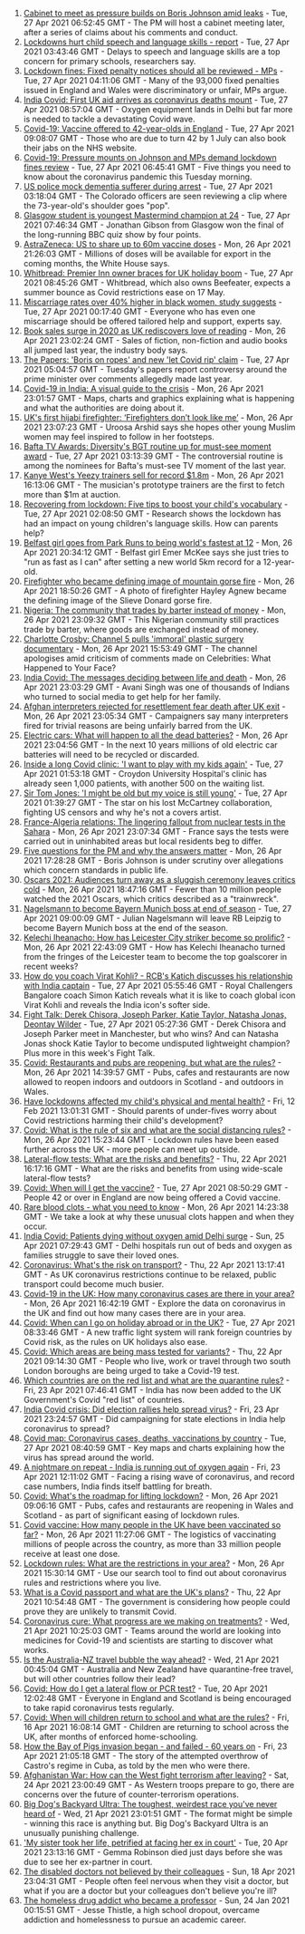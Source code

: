 1. [Cabinet to meet as pressure builds on Boris Johnson amid leaks](https://www.bbc.co.uk/news/uk-politics-56897213) - Tue, 27 Apr 2021 06:52:45 GMT - The PM will host a cabinet meeting later, after a series of claims about his comments and conduct.
2. [Lockdowns hurt child speech and language skills - report](https://www.bbc.co.uk/news/education-56889035) - Tue, 27 Apr 2021 03:43:46 GMT - Delays to speech and language skills are a top concern for primary schools, researchers say.
3. [Lockdown fines: Fixed penalty notices should all be reviewed - MPs](https://www.bbc.co.uk/news/uk-56890540) - Tue, 27 Apr 2021 04:11:06 GMT - Many of the 93,000 fixed penalties issued in England and Wales were discriminatory or unfair, MPs argue.
4. [India Covid: First UK aid arrives as coronavirus deaths mount](https://www.bbc.co.uk/news/world-asia-india-56898654) - Tue, 27 Apr 2021 08:57:04 GMT - Oxygen equipment lands in Delhi but far more is needed to tackle a devastating Covid wave.
5. [Covid-19: Vaccine offered to 42-year-olds in England](https://www.bbc.co.uk/news/uk-56899901) - Tue, 27 Apr 2021 09:08:07 GMT - Those who are due to turn 42 by 1 July can also book their jabs on the NHS website.
6. [Covid-19: Pressure mounts on Johnson and MPs demand lockdown fines review](https://www.bbc.co.uk/news/uk-56896666) - Tue, 27 Apr 2021 06:45:41 GMT - Five things you need to know about the coronavirus pandemic this Tuesday morning.
7. [US police mock dementia sufferer during arrest](https://www.bbc.co.uk/news/world-us-canada-56897186) - Tue, 27 Apr 2021 03:18:04 GMT - The Colorado officers are seen reviewing a clip where the 73-year-old's shoulder goes "pop".
8. [Glasgow student is youngest Mastermind champion at 24](https://www.bbc.co.uk/news/uk-scotland-glasgow-west-56891136) - Tue, 27 Apr 2021 07:46:34 GMT - Jonathan Gibson from Glasgow won the final of the long-running BBC quiz show by four points.
9. [AstraZeneca: US to share up to 60m vaccine doses](https://www.bbc.co.uk/news/world-us-canada-56893701) - Mon, 26 Apr 2021 21:26:03 GMT - Millions of doses will be available for export in the coming months, the White House says.
10. [Whitbread: Premier Inn owner braces for UK holiday boom](https://www.bbc.co.uk/news/business-56898843) - Tue, 27 Apr 2021 08:45:26 GMT - Whitbread, which also owns Beefeater, expects a summer bounce as Covid restrictions ease on 17 May.
11. [Miscarriage rates over 40% higher in black women, study suggests](https://www.bbc.co.uk/news/health-56889861) - Tue, 27 Apr 2021 00:17:40 GMT - Everyone who has even one miscarriage should be offered tailored help and support, experts say.
12. [Book sales surge in 2020 as UK rediscovers love of reading](https://www.bbc.co.uk/news/business-56893246) - Mon, 26 Apr 2021 23:02:24 GMT - Sales of fiction, non-fiction and audio books all jumped last year, the industry body says.
13. [The Papers: 'Boris on ropes' and new 'let Covid rip' claim](https://www.bbc.co.uk/news/blogs-the-papers-56896604) - Tue, 27 Apr 2021 05:04:57 GMT - Tuesday's papers report controversy around the prime minister over comments allegedly made last year.
14. [Covid-19 in India: A visual guide to the crisis](https://www.bbc.co.uk/news/world-asia-india-56891016) - Mon, 26 Apr 2021 23:01:57 GMT - Maps, charts and graphics explaining what is happening and what the authorities are doing about it.
15. [UK's first hijabi firefighter: ‘Firefighters don’t look like me’](https://www.bbc.co.uk/news/uk-england-nottinghamshire-56846739) - Mon, 26 Apr 2021 23:07:23 GMT - Uroosa Arshid says she hopes other young Muslim women may feel inspired to follow in her footsteps.
16. [Bafta TV Awards: Diversity's BGT routine up for must-see moment award](https://www.bbc.co.uk/news/entertainment-arts-56893236) - Tue, 27 Apr 2021 03:13:39 GMT - The controversial routine is among the nominees for Bafta's must-see TV moment of the last year.
17. [Kanye West's Yeezy trainers sell for record $1.8m](https://www.bbc.co.uk/news/world-us-canada-56890758) - Mon, 26 Apr 2021 16:13:06 GMT - The musician's prototype trainers are the first to fetch more than $1m at auction.
18. [Recovering from lockdown: Five tips to boost your child's vocabulary](https://www.bbc.co.uk/news/education-56765177) - Tue, 27 Apr 2021 02:08:50 GMT - Research shows the lockdown has had an impact on young children's language skills. How can parents help?
19. [Belfast girl goes from Park Runs to being world's fastest at 12](https://www.bbc.co.uk/sport/athletics/56891059) - Mon, 26 Apr 2021 20:34:12 GMT - Belfast girl Emer McKee says she just tries to "run as fast as I can" after setting a new world 5km record for a 12-year-old.
20. [Firefighter who became defining image of mountain gorse fire](https://www.bbc.co.uk/news/uk-northern-ireland-56889779) - Mon, 26 Apr 2021 18:50:26 GMT - A photo of firefighter Hayley Agnew became the defining image of the Slieve Donard gorse fire.
21. [Nigeria: The community that trades by barter instead of money](https://www.bbc.co.uk/news/world-africa-56892765) - Mon, 26 Apr 2021 23:09:32 GMT - This Nigerian community still practices trade by barter, where goods are exchanged instead of money.
22. [Charlotte Crosby: Channel 5 pulls 'immoral' plastic surgery documentary](https://www.bbc.co.uk/news/entertainment-arts-56888856) - Mon, 26 Apr 2021 15:53:49 GMT - The channel apologises amid criticism of comments made on Celebrities: What Happened to Your Face?
23. [India Covid: The messages deciding between life and death](https://www.bbc.co.uk/news/world-asia-india-56882037) - Mon, 26 Apr 2021 23:03:29 GMT - Avani Singh was one of thousands of Indians who turned to social media to get help for her family.
24. [Afghan interpreters rejected for resettlement fear death after UK exit](https://www.bbc.co.uk/news/world-asia-56831875) - Mon, 26 Apr 2021 23:05:34 GMT - Campaigners say many interpreters fired for trivial reasons are being unfairly barred from the UK.
25. [Electric cars: What will happen to all the dead batteries?](https://www.bbc.co.uk/news/business-56574779) - Mon, 26 Apr 2021 23:04:56 GMT - In the next 10 years millions of old electric car batteries will need to be recycled or discarded.
26. [Inside a long Covid clinic: 'I want to play with my kids again'](https://www.bbc.co.uk/news/health-56879203) - Tue, 27 Apr 2021 01:53:18 GMT - Croydon University Hospital's clinic has already seen 1,000 patients, with another 500 on the waiting list.
27. [Sir Tom Jones: 'I might be old but my voice is still young'](https://www.bbc.co.uk/news/entertainment-arts-56654319) - Tue, 27 Apr 2021 01:39:27 GMT - The star on his lost McCartney collaboration, fighting US censors and why he's not a covers artist.
28. [France-Algeria relations: The lingering fallout from nuclear tests in the Sahara](https://www.bbc.co.uk/news/world-africa-56799670) - Mon, 26 Apr 2021 23:07:34 GMT - France says the tests were carried out in uninhabited areas but local residents beg to differ.
29. [Five questions for the PM and why the answers matter](https://www.bbc.co.uk/news/uk-politics-56888304) - Mon, 26 Apr 2021 17:28:28 GMT - Boris Johnson is under scrutiny over allegations which concern standards in public life.
30. [Oscars 2021: Audiences turn away as a sluggish ceremony leaves critics cold](https://www.bbc.co.uk/news/entertainment-arts-56885646) - Mon, 26 Apr 2021 18:47:16 GMT - Fewer than 10 million people watched the 2021 Oscars, which critics described as a "trainwreck".
31. [Nagelsmann to become Bayern Munich boss at end of season](https://www.bbc.co.uk/sport/football/56889600) - Tue, 27 Apr 2021 09:00:09 GMT - Julian Nagelsmann will leave RB Leipzig to become Bayern Munich boss at the end of the season.
32. [Kelechi Iheanacho: How has Leicester City striker become so prolific?](https://www.bbc.co.uk/sport/football/56896457) - Mon, 26 Apr 2021 22:43:09 GMT - How has Kelechi Iheanacho turned from the fringes of the Leicester team to become the top goalscorer in recent weeks?
33. [How do you coach Virat Kohli? - RCB's Katich discusses his relationship with India captain](https://www.bbc.co.uk/sport/cricket/56849797) - Tue, 27 Apr 2021 05:55:46 GMT - Royal Challengers Bangalore coach Simon Katich reveals what it is like to coach global icon Virat Kohli and reveals the India icon's softer side.
34. [Fight Talk: Derek Chisora, Joseph Parker, Katie Taylor, Natasha Jonas, Deontay Wilder](https://www.bbc.co.uk/sport/boxing/56864936) - Tue, 27 Apr 2021 05:27:36 GMT - Derek Chisora and Joseph Parker meet in Manchester, but who wins? And can Natasha Jonas shock Katie Taylor to become undisputed lightweight champion? Plus more in this week's Fight Talk.
35. [Covid: Restaurants and pubs are reopening, but what are the rules?](https://www.bbc.co.uk/news/business-52977388) - Mon, 26 Apr 2021 14:39:57 GMT - Pubs, cafes and restaurants are now allowed to reopen indoors and outdoors in Scotland - and outdoors in Wales.
36. [Have lockdowns affected my child's physical and mental health?](https://www.bbc.co.uk/news/explainers-55936928) - Fri, 12 Feb 2021 13:01:31 GMT - Should parents of under-fives worry about Covid restrictions harming their child's development?
37. [Covid: What is the rule of six and what are the social distancing rules?](https://www.bbc.co.uk/news/uk-51506729) - Mon, 26 Apr 2021 15:23:44 GMT - Lockdown rules have been eased further across the UK - more people can meet up outside.
38. [Lateral-flow tests: What are the risks and benefits?](https://www.bbc.co.uk/news/56675624) - Thu, 22 Apr 2021 16:17:16 GMT - What are the risks and benefits from using wide-scale lateral-flow tests?
39. [Covid: When will I get the vaccine?](https://www.bbc.co.uk/news/health-55045639) - Tue, 27 Apr 2021 08:50:29 GMT - People 42 or over in England are now being offered a Covid vaccine.
40. [Rare blood clots - what you need to know](https://www.bbc.co.uk/news/health-56674796) - Mon, 26 Apr 2021 14:23:38 GMT - We take a look at why these unusual clots happen and when they occur.
41. [India Covid: Patients dying without oxygen amid Delhi surge](https://www.bbc.co.uk/news/56876695) - Sun, 25 Apr 2021 07:29:43 GMT - Delhi hospitals run out of beds and oxygen as families struggle to save their loved ones.
42. [Coronavirus: What's the risk on transport?](https://www.bbc.co.uk/news/health-51736185) - Thu, 22 Apr 2021 13:17:41 GMT - As UK coronavirus restrictions continue to be relaxed, public transport could become much busier.
43. [Covid-19 in the UK: How many coronavirus cases are there in your area?](https://www.bbc.co.uk/news/uk-51768274) - Mon, 26 Apr 2021 16:42:19 GMT - Explore the data on coronavirus in the UK and find out how many cases there are in your area.
44. [Covid: When can I go on holiday abroad or in the UK?](https://www.bbc.co.uk/news/explainers-52646738) - Tue, 27 Apr 2021 08:33:46 GMT - A new traffic light system will rank foreign countries by Covid risk, as the rules on UK holidays also ease.
45. [Covid: Which areas are being mass tested for variants?](https://www.bbc.co.uk/news/explainers-54872039) - Thu, 22 Apr 2021 09:14:30 GMT - People who live, work or travel through two south London boroughs are being urged to take a Covid-19 test.
46. [Which countries are on the red list and what are the quarantine rules?](https://www.bbc.co.uk/news/explainers-52544307) - Fri, 23 Apr 2021 07:46:41 GMT - India has now been added to the UK Government's Covid "red list" of countries.
47. [India Covid crisis: Did election rallies help spread virus?](https://www.bbc.co.uk/news/56858980) - Fri, 23 Apr 2021 23:24:57 GMT - Did campaigning for state elections in India help coronavirus to spread?
48. [Covid map: Coronavirus cases, deaths, vaccinations by country](https://www.bbc.co.uk/news/world-51235105) - Tue, 27 Apr 2021 08:40:59 GMT - Key maps and charts explaining how the virus has spread around the world.
49. [A nightmare on repeat - India is running out of oxygen again](https://www.bbc.co.uk/news/uk-56841381) - Fri, 23 Apr 2021 12:11:02 GMT - Facing a rising wave of coronavirus, and record case numbers, India finds itself battling for breath.
50. [Covid: What's the roadmap for lifting lockdown?](https://www.bbc.co.uk/news/explainers-52530518) - Mon, 26 Apr 2021 09:06:16 GMT - Pubs, cafes and restaurants are reopening in Wales and Scotland - as part of significant easing of lockdown rules.
51. [Covid vaccine: How many people in the UK have been vaccinated so far?](https://www.bbc.co.uk/news/health-55274833) - Mon, 26 Apr 2021 11:27:06 GMT - The logistics of vaccinating millions of people across the country, as more than 33 million people receive at least one dose.
52. [Lockdown rules: What are the restrictions in your area?](https://www.bbc.co.uk/news/uk-54373904) - Mon, 26 Apr 2021 15:30:14 GMT - Use our search tool to find out about coronavirus rules and restrictions where you live.
53. [What is a Covid passport and what are the UK's plans?](https://www.bbc.co.uk/news/explainers-55718553) - Thu, 22 Apr 2021 10:54:48 GMT - The government is considering how people could prove they are unlikely to transmit Covid.
54. [Coronavirus cure: What progress are we making on treatments?](https://www.bbc.co.uk/news/health-52354520) - Wed, 21 Apr 2021 10:25:03 GMT - Teams around the world are looking into medicines for Covid-19 and scientists are starting to discover what works.
55. [Is the Australia-NZ travel bubble the way ahead?](https://www.bbc.co.uk/news/business-56796943) - Wed, 21 Apr 2021 00:45:04 GMT - Australia and New Zealand have quarantine-free travel, but will other countries follow their lead?
56. [Covid: How do I get a lateral flow or PCR test?](https://www.bbc.co.uk/news/health-51943612) - Tue, 20 Apr 2021 12:02:48 GMT - Everyone in England and Scotland is being encouraged to take rapid coronavirus tests regularly.
57. [Covid: When will children return to school and what are the rules?](https://www.bbc.co.uk/news/education-51643556) - Fri, 16 Apr 2021 16:08:14 GMT - Children are returning to school across the UK, after months of enforced home-schooling.
58. [How the Bay of Pigs invasion began - and failed - 60 years on](https://www.bbc.co.uk/news/world-us-canada-56808455) - Fri, 23 Apr 2021 21:05:18 GMT - The story of the attempted overthrow of Castro's regime in Cuba, as told by the men who were there.
59. [Afghanistan War: How can the West fight terrorism after leaving?](https://www.bbc.co.uk/news/world-asia-56860781) - Sat, 24 Apr 2021 23:00:49 GMT - As Western troops prepare to go, there are concerns over the future of counter-terrorism operations.
60. [Big Dog's Backyard Ultra: The toughest, weirdest race you've never heard of](https://www.bbc.co.uk/sport/56720358) - Wed, 21 Apr 2021 23:01:51 GMT - The format might be simple - winning this race is anything but. Big Dog's Backyard Ultra is an unusually punishing challenge.
61. ['My sister took her life, petrified at facing her ex in court'](https://www.bbc.co.uk/news/uk-56539465) - Tue, 20 Apr 2021 23:13:16 GMT - Gemma Robinson died just days before she was due to see her ex-partner in court.
62. [The disabled doctors not believed by their colleagues](https://www.bbc.co.uk/news/disability-56244376) - Sun, 18 Apr 2021 23:04:31 GMT - People often feel nervous when they visit a doctor, but what if you are a doctor but your colleagues don't believe you're ill?
63. [The homeless drug addict who became a professor](https://www.bbc.co.uk/news/stories-55559382) - Sun, 24 Jan 2021 00:15:51 GMT - Jesse Thistle, a high school dropout, overcame addiction and homelessness to pursue an academic career.
